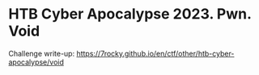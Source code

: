 # HTB Cyber Apocalypse 2023. Pwn. Void

Challenge write-up: https://7rocky.github.io/en/ctf/other/htb-cyber-apocalypse/void
